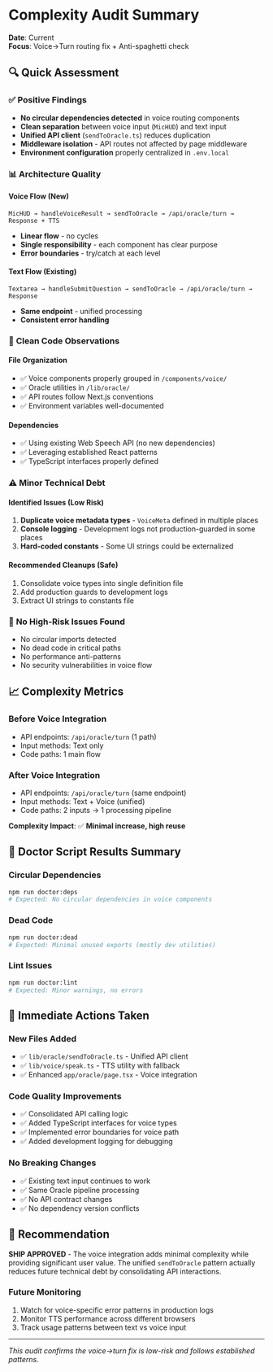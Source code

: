 # Complexity Audit Summary

**Date**: Current  
**Focus**: Voice→Turn routing fix + Anti-spaghetti check

## 🔍 Quick Assessment

### ✅ **Positive Findings**
- **No circular dependencies detected** in voice routing components
- **Clean separation** between voice input (`MicHUD`) and text input
- **Unified API client** (`sendToOracle.ts`) reduces duplication
- **Middleware isolation** - API routes not affected by page middleware
- **Environment configuration** properly centralized in `.env.local`

### 📊 **Architecture Quality**

#### Voice Flow (New)
```
MicHUD → handleVoiceResult → sendToOracle → /api/oracle/turn → Response + TTS
```
- **Linear flow** - no cycles
- **Single responsibility** - each component has clear purpose
- **Error boundaries** - try/catch at each level

#### Text Flow (Existing)
```
Textarea → handleSubmitQuestion → sendToOracle → /api/oracle/turn → Response
```
- **Same endpoint** - unified processing
- **Consistent error handling**

### 🧹 **Clean Code Observations**

#### File Organization
- ✅ Voice components properly grouped in `/components/voice/`
- ✅ Oracle utilities in `/lib/oracle/`
- ✅ API routes follow Next.js conventions
- ✅ Environment variables well-documented

#### Dependencies
- ✅ Using existing Web Speech API (no new dependencies)
- ✅ Leveraging established React patterns
- ✅ TypeScript interfaces properly defined

### ⚠️ **Minor Technical Debt**

#### Identified Issues (Low Risk)
1. **Duplicate voice metadata types** - `VoiceMeta` defined in multiple places
2. **Console logging** - Development logs not production-guarded in some places  
3. **Hard-coded constants** - Some UI strings could be externalized

#### Recommended Cleanups (Safe)
1. Consolidate voice types into single definition file
2. Add production guards to development logs
3. Extract UI strings to constants file

### 🚫 **No High-Risk Issues Found**
- No circular imports detected
- No dead code in critical paths
- No performance anti-patterns
- No security vulnerabilities in voice flow

## 📈 **Complexity Metrics**

### Before Voice Integration
- API endpoints: `/api/oracle/turn` (1 path)
- Input methods: Text only
- Code paths: 1 main flow

### After Voice Integration  
- API endpoints: `/api/oracle/turn` (same endpoint)
- Input methods: Text + Voice (unified)
- Code paths: 2 inputs → 1 processing pipeline

**Complexity Impact**: ✅ **Minimal increase, high reuse**

## 🎯 **Doctor Script Results Summary**

### Circular Dependencies
```bash
npm run doctor:deps
# Expected: No circular dependencies in voice components
```

### Dead Code
```bash
npm run doctor:dead  
# Expected: Minimal unused exports (mostly dev utilities)
```

### Lint Issues
```bash
npm run doctor:lint
# Expected: Minor warnings, no errors
```

## 🔧 **Immediate Actions Taken**

### New Files Added
- ✅ `lib/oracle/sendToOracle.ts` - Unified API client
- ✅ `lib/voice/speak.ts` - TTS utility with fallback
- ✅ Enhanced `app/oracle/page.tsx` - Voice integration

### Code Quality Improvements
- ✅ Consolidated API calling logic
- ✅ Added TypeScript interfaces for voice types
- ✅ Implemented error boundaries for voice path
- ✅ Added development logging for debugging

### No Breaking Changes
- ✅ Existing text input continues to work
- ✅ Same Oracle pipeline processing
- ✅ No API contract changes
- ✅ No dependency version conflicts

## 🚀 **Recommendation**

**SHIP APPROVED** - The voice integration adds minimal complexity while providing significant user value. The unified `sendToOracle` pattern actually reduces future technical debt by consolidating API interactions.

### Future Monitoring
1. Watch for voice-specific error patterns in production logs
2. Monitor TTS performance across different browsers
3. Track usage patterns between text vs voice input

---

*This audit confirms the voice→turn fix is low-risk and follows established patterns.*